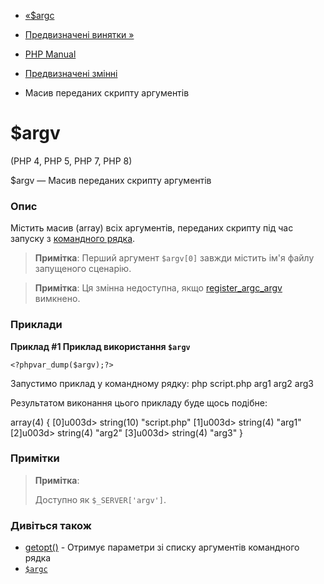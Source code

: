 - [«$argc](reserved.variables.argc.md)
- [Предвизначені винятки »](reserved.exceptions.md)

- [PHP Manual](index.md)
- [Предвизначені змінні](reserved.variables.md)
- Масив переданих скрипту аргументів

# $argv

(PHP 4, PHP 5, PHP 7, PHP 8)

$argv — Масив переданих скрипту аргументів

### Опис

Містить масив (array) всіх аргументів, переданих скрипту під час запуску
з [командного рядка](features.commandline.md).

> **Примітка**: Перший аргумент `$argv[0]` завжди містить ім'я файлу
> запущеного сценарію.

> **Примітка**: Ця змінна недоступна, якщо
> [register_argc_argv](ini.core.md#ini.register-argc-argv) вимкнено.

### Приклади

**Приклад #1 Приклад використання `$argv`**

` <?phpvar_dump($argv);?> `

Запустимо приклад у командному рядку: php script.php arg1 arg2 arg3

Результатом виконання цього прикладу буде щось подібне:

array(4) {
[0]u003d>
string(10) "script.php"
[1]u003d>
string(4) "arg1"
[2]u003d>
string(4) "arg2"
[3]u003d>
string(4) "arg3"
}

### Примітки

> **Примітка**:
>
> Доступно як `$_SERVER['argv']`.

### Дивіться також

- [getopt()](function.getopt.md) - Отримує параметри зі списку
аргументів командного рядка
- [`$argc`](reserved.variables.argc.md)
